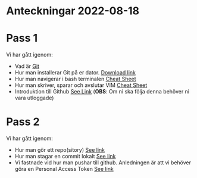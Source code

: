 # Anteckningar 2022-08-18

# Pass 1
Vi har gått igenom:
+ Vad är [Git](https://en.wikipedia.org/wiki/Git)
+ Hur man installerar Git på er dator. [Download link](https://git-scm.com/downloads)
+ Hur man navigerar i bash terminalen [Cheat Sheet](https://cheatography.com/kyngo/cheat-sheets/command-line-and-terminal-navigation/)
+ Hur man skriver, sparar och avslutar VIM [Cheat Sheet](https://vim.rtorr.com/)
+ Introduktion till Github [See Link](https://docs.github.com/en/get-started/signing-up-for-github/signing-up-for-a-new-github-account) (**OBS**: Om ni ska följa denna behöver ni vara utloggade)


# Pass 2
Vi har gått igenom:
+ Hur man gör ett repo(sitory) [See link](https://docs.github.com/en/get-started/quickstart/create-a-repo#create-a-repository) 
+ Hur man stagar en commit lokalt [See link](https://docs.github.com/en/get-started/importing-your-projects-to-github/importing-source-code-to-github/adding-locally-hosted-code-to-github#adding-a-local-repository-to-github-with-github-cli)
+ Vi fastnade vid hur man pushar till github. Anledningen är att vi behöver göra en Personal Access Token [See link](https://docs.github.com/en/authentication/keeping-your-account-and-data-secure/creating-a-personal-access-token)

